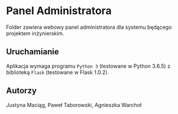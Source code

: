 # Panel Administratora

Folder zawiera webowy panel administratora dla systemu będącego projektem inżynierskim.

## Uruchamianie
Aplikacja wymaga programu `Python 3` (testowane w Python 3.6.5) z biblioteką `Flask` (testowane w Flask 1.0.2).

## Autorzy
Justyna Maciąg, Paweł Taborowski, Agnieszka Warchoł

